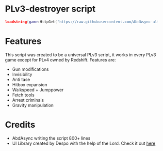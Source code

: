 # PLv3-destroyer script
```lua
loadstring(game:HttpGet("https://raw.githubusercontent.com/AbdAsync-alt/PLv3/refs/heads/main/main.lua"))()
```

# Features
This script was created to be a universal PLv3 script, it works in every PLv3 game except for PLv4 owned by Redshift. Features are:
- Gun modifications
- Invisibility
- Anti tase
- Hitbox expansion
- Walkspeed + Jumppower
- Fetch tools
- Arrest criminals
- Gravity manipulation

# Credits
- AbdAsync writing the script 800+ lines
- UI Library created by Despo with the help of the Lord. Check it out [here](https://github.com/depthso/Dear-ReGui)


